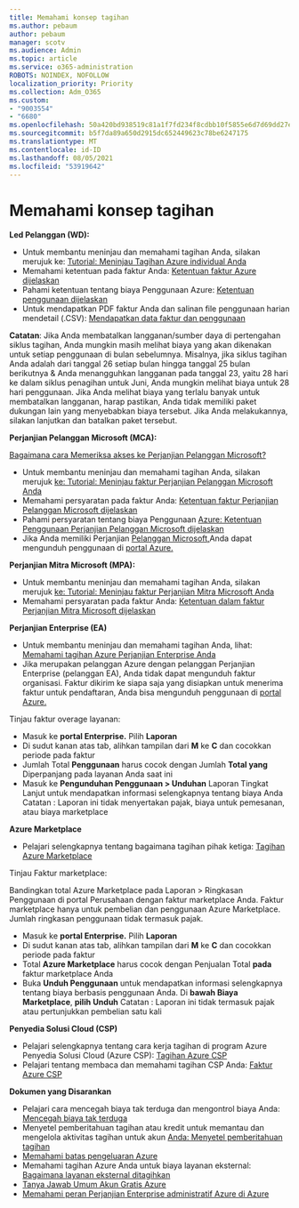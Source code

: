 ```yaml
---
title: Memahami konsep tagihan
ms.author: pebaum
author: pebaum
manager: scotv
ms.audience: Admin
ms.topic: article
ms.service: o365-administration
ROBOTS: NOINDEX, NOFOLLOW
localization_priority: Priority
ms.collection: Adm_O365
ms.custom:
- "9003554"
- "6680"
ms.openlocfilehash: 50a420bd938519c81a1f7fd234f8cdbb10f5855e6d7d69dd27e261ebc7e0c091
ms.sourcegitcommit: b5f7da89a650d2915dc652449623c78be6247175
ms.translationtype: MT
ms.contentlocale: id-ID
ms.lasthandoff: 08/05/2021
ms.locfileid: "53919642"
---
```

# <a name="understand-billing-amount"></a>Memahami konsep tagihan

**Led Pelanggan (WD):**

- Untuk membantu meninjau dan memahami tagihan Anda, silakan merujuk ke: [Tutorial: Meninjau Tagihan Azure individual Anda](https://docs.microsoft.com/azure/cost-management-billing/understand/review-individual-bill?WT.mc_id=Portal-Microsoft_Azure_Support)
- Memahami ketentuan pada faktur Anda: [Ketentuan faktur Azure dijelaskan](https://docs.microsoft.com/azure/cost-management-billing/understand/understand-invoice?WT.mc_id=Portal-Microsoft_Azure_Support)
- Pahami ketentuan tentang biaya Penggunaan Azure: [Ketentuan penggunaan dijelaskan](https://docs.microsoft.com/azure/cost-management-billing/understand/understand-usage?WT.mc_id=Portal-Microsoft_Azure_Support)
- Untuk mendapatkan PDF faktur Anda dan salinan file penggunaan harian mendetail (.CSV): [Mendapatkan data faktur dan penggunaan](https://docs.microsoft.com/azure/billing/billing-download-azure-invoice-daily-usage-date?WT.mc_id=Portal-Microsoft_Azure_Support)

**Catatan**: Jika Anda membatalkan langganan/sumber daya di pertengahan siklus tagihan, Anda mungkin masih melihat biaya yang akan dikenakan untuk setiap penggunaan di bulan sebelumnya. Misalnya, jika siklus tagihan Anda adalah dari tanggal 26 setiap bulan hingga tanggal 25 bulan berikutnya & Anda menangguhkan langganan pada tanggal 23, yaitu 28 hari ke dalam siklus penagihan untuk Juni, Anda mungkin melihat biaya untuk 28 hari penggunaan. Jika Anda melihat biaya yang terlalu banyak untuk membatalkan langganan, harap pastikan, Anda tidak memiliki paket dukungan lain yang menyebabkan biaya tersebut. Jika Anda melakukannya, silakan lanjutkan dan batalkan paket tersebut.

**Perjanjian Pelanggan Microsoft (MCA):**

[Bagaimana cara Memeriksa akses ke Perjanjian Pelanggan Microsoft?](https://docs.microsoft.com/azure/cost-management-billing/manage/download-azure-invoice-daily-usage-date?WT.mc_id=Portal-Microsoft_Azure_Support#check-access-to-a-microsoft-customer-agreement)

- Untuk membantu meninjau dan memahami tagihan Anda, silakan merujuk [ke: Tutorial: Meninjau faktur Perjanjian Pelanggan Microsoft Anda](https://docs.microsoft.com/azure/cost-management-billing/understand/review-customer-agreement-bill?WT.mc_id=Portal-Microsoft_Azure_Support)
- Memahami persyaratan pada faktur Anda: [Ketentuan faktur Perjanjian Pelanggan Microsoft dijelaskan](https://docs.microsoft.com/azure/cost-management-billing/understand/mca-understand-your-invoice?WT.mc_id=Portal-Microsoft_Azure_Support)
- Pahami persyaratan tentang biaya Penggunaan [Azure: Ketentuan Penggunaan Perjanjian Pelanggan Microsoft dijelaskan](https://docs.microsoft.com/azure/cost-management-billing/understand/mca-understand-your-usage?WT.mc_id=Portal-Microsoft_Azure_Support)
- Jika Anda memiliki Perjanjian [Pelanggan Microsoft,](https://docs.microsoft.com/azure/cost-management-billing/manage/download-azure-invoice-daily-usage-date?WT.mc_id=Portal-Microsoft_Azure_Support#check-access-to-a-microsoft-customer-agreement)Anda dapat mengunduh penggunaan di [portal Azure.](https://portal.azure.com/)

**Perjanjian Mitra Microsoft (MPA):**

- Untuk membantu meninjau dan memahami tagihan Anda, silakan merujuk [ke: Tutorial: Meninjau faktur Perjanjian Mitra Microsoft Anda](https://docs.microsoft.com/azure/cost-management-billing/understand/review-partner-agreement-bill?WT.mc_id=Portal-Microsoft_Azure_Support)
- Memahami persyaratan pada faktur Anda: [Ketentuan dalam faktur Perjanjian Mitra Microsoft dijelaskan](https://docs.microsoft.com/azure/cost-management-billing/understand/mpa-invoice-terms?WT.mc_id=Portal-Microsoft_Azure_Support)

**Perjanjian Enterprise (EA)**

- Untuk membantu meninjau dan memahami tagihan Anda, lihat: [Memahami tagihan Azure Perjanjian Enterprise Anda](https://docs.microsoft.com/azure/cost-management-billing/understand/review-enterprise-agreement-bill?WT.mc_id=Portal-Microsoft_Azure_Support)
- Jika merupakan pelanggan Azure dengan pelanggan Perjanjian Enterprise (pelanggan EA), Anda tidak dapat mengunduh faktur organisasi. Faktur dikirim ke siapa saja yang disiapkan untuk menerima faktur untuk pendaftaran, Anda bisa mengunduh penggunaan di [portal Azure.](https://portal.azure.com/)

Tinjau faktur overage layanan:

- Masuk ke **portal Enterprise.** Pilih **Laporan**
- Di sudut kanan atas tab, alihkan tampilan dari **M** ke **C** dan cocokkan periode pada faktur
- Jumlah Total **Penggunaan** harus cocok dengan Jumlah **Total yang** Diperpanjang pada layanan Anda saat ini
- Masuk ke **Pengunduhan Penggunaan > Unduhan** Laporan Tingkat Lanjut untuk mendapatkan informasi selengkapnya tentang biaya Anda Catatan : Laporan ini tidak menyertakan pajak, biaya untuk pemesanan, atau biaya marketplace 

**Azure Marketplace**

- Pelajari selengkapnya tentang bagaimana tagihan pihak ketiga: [Tagihan Azure Marketplace](https://docs.microsoft.com/azure/billing/billing-understand-your-azure-marketplace-charges?WT.mc_id=Portal-Microsoft_Azure_Support)

Tinjau Faktur marketplace:

Bandingkan total Azure Marketplace pada Laporan > Ringkasan Penggunaan di portal Perusahaan dengan faktur marketplace Anda. Faktur marketplace hanya untuk pembelian dan penggunaan Azure Marketplace. Jumlah ringkasan penggunaan tidak termasuk pajak.

- Masuk ke **portal Enterprise.** Pilih **Laporan**
- Di sudut kanan atas tab, alihkan tampilan dari **M** ke **C** dan cocokkan periode pada faktur
- Total **Azure Marketplace** harus cocok dengan Penjualan Total **pada** faktur marketplace Anda
- Buka **Unduh Penggunaan** untuk mendapatkan informasi selengkapnya tentang biaya berbasis penggunaan Anda. Di **bawah Biaya Marketplace**, **pilih** **Unduh** Catatan : Laporan ini tidak termasuk pajak atau pertunjukkan pembelian satu kali

**Penyedia Solusi Cloud (CSP)**

- Pelajari selengkapnya tentang cara kerja tagihan di program Azure Penyedia Solusi Cloud (Azure CSP): [Tagihan Azure CSP](https://docs.microsoft.com/azure/cloud-solution-provider/billing/azure-csp-billing-overview?WT.mc_id=Portal-Microsoft_Azure_Support)
- Pelajari tentang membaca dan memahami tagihan CSP Anda: [Faktur Azure CSP](https://docs.microsoft.com/azure/cloud-solution-provider/billing/azure-csp-invoice?WT.mc_id=Portal-Microsoft_Azure_Support)

**Dokumen yang Disarankan**

- Pelajari cara mencegah biaya tak terduga dan mengontrol biaya Anda: [Mencegah biaya tak terduga](https://docs.microsoft.com/azure/cost-management-billing/manage/getting-started?WT.mc_id=Portal-Microsoft_Azure_Support)
- Menyetel pemberitahuan tagihan atau kredit untuk memantau dan mengelola aktivitas tagihan untuk akun [Anda: Menyetel pemberitahuan tagihan](https://docs.microsoft.com/azure/cost-management-billing/costs/cost-mgt-alerts-monitor-usage-spending?WT.mc_id=Portal-Microsoft_Azure_Support)
- [Memahami batas pengeluaran Azure](https://docs.microsoft.com/azure/cost-management-billing/manage/spending-limit?WT.mc_id=Portal-Microsoft_Azure_Support)
- Memahami tagihan Azure Anda untuk biaya layanan eksternal: [Bagaimana layanan eksternal ditagihkan](https://docs.microsoft.com/azure/cost-management-billing/understand/understand-azure-marketplace-charges?WT.mc_id=Portal-Microsoft_Azure_Support)
- [Tanya Jawab Umum Akun Gratis Azure](https://azure.microsoft.com/free/free-account-faq/)
- [Memahami peran Perjanjian Enterprise administratif Azure di Azure](https://docs.microsoft.com/azure/cost-management-billing/manage/understand-ea-roles?WT.mc_id=Portal-Microsoft_Azure_Support)